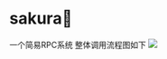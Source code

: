 # sakura🌸
一个简易RPC系统
整体调用流程图如下
![](https://willipic.oss-cn-hangzhou.aliyuncs.com/Kafka/rpc%E8%B0%83%E7%94%A8%E6%B5%81%E7%A8%8B.png)
